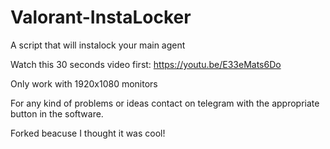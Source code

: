 # Valorant-InstaLocker
A script that will instalock your main agent

Watch this 30 seconds video first: https://youtu.be/E33eMats6Do

Only work with 1920x1080 monitors

For any kind of problems or ideas contact on telegram with the appropriate button in the software.

Forked beacuse I thought it was cool!
